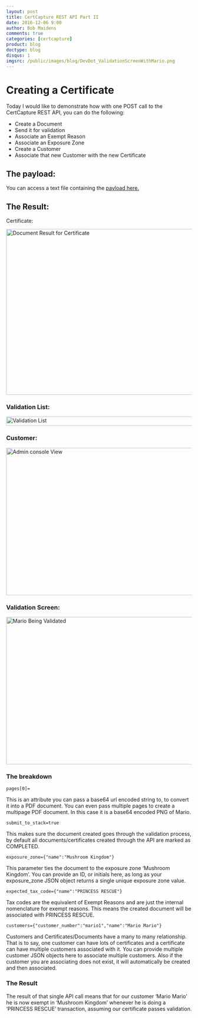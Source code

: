 ```yaml
---
layout: post
title: CertCapture REST API Part II
date: 2016-12-06 9:00
author: Bob Maidens
comments: true
categories: [certcapture]
product: blog
doctype: blog
disqus: 1
imgsrc: /public/images/blog/DevDot_ValidationScreenWithMario.png
---
```


# Creating a Certificate

Today I would like to demonstrate how with one POST call to the CertCapture REST API, you can do the following:

* Create a Document
* Send it for validation
* Associate an Exempt Reason
* Associate an Exposure Zone
* Create a Customer
* Associate that new Customer with the new Certificate

## The payload:

You can access a text file containing the <a href="https://raw.githubusercontent.com/Avalara/developer-dot/master/public/images/blog/raw_mario_payload.txt" download>payload here. </a>

## The Result:

Certificate:

<img src="/public/images/blog/DevDot_DocResult.png" alt="Document Result for Certificate" height="450" width = "700" />

### Validation List:

<img src="/public/images/blog/DevDot_ValidationList.png" alt="Validation List" height="25" width = "700"/>

### Customer:

<img src="/public/images/blog/DevDot_CustomerScreen.png" alt="Admin console View" height="400" width = "700" />

### Validation Screen:

<img
 src="/public/images/blog/DevDot_ValidationScreenWithMario.png" alt="Mario Being Validated" height="400" width = "700" />

### The breakdown

`pages[0]=`

This is an attribute you can pass a base64 url encoded string to, to convert it into a PDF document. You can even pass multiple pages to create a multipage PDF document. In this case it is a base64 encoded PNG of Mario.

`submit_to_stack=true`

This makes sure the document created goes through the validation process, by default all documents/certificates created through the API are marked as COMPLETED.

`exposure_zone={"name":"Mushroom Kingdom"}`

This parameter ties the document to the exposure zone ‘Mushroom Kingdom’. You can provide an ID, or initials here, as long as your exposure_zone JSON object returns a single unique exposure zone value.

`expected_tax_code={"name":"PRINCESS RESCUE"}`

Tax codes are the equivalent of Exempt Reasons and are just the internal nomenclature for exempt reasons. This means the created document will be associated with PRINCESS RESCUE.

`customers={"customer_number":"mario1","name":"Mario Mario"}`

Customers and Certificates/Documents have a many to many relationship. That is to say, one customer can have lots of certificates and a certificate can have multiple customers associated with it. You can provide multiple customer JSON objects here to associate multiple customers. Also if the customer you are associating does not exist, it will automatically be created and then associated.

### The Result

The result of that single API call means that for our customer ‘Mario Mario’ he is now exempt in ‘Mushroom Kingdom’ whenever he is doing a ‘PRINCESS RESCUE’ transaction, assuming our certificate passes validation.
